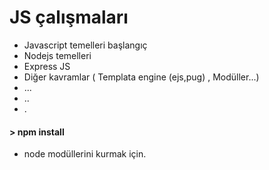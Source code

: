 # JS çalışmaları

- Javascript temelleri başlangıç
- Nodejs temelleri
- Express JS 
- Diğer kavramlar ( Templata engine (ejs,pug) , Modüller...)
- ...
- ..
- .


#### > npm install
- node modüllerini kurmak için.
